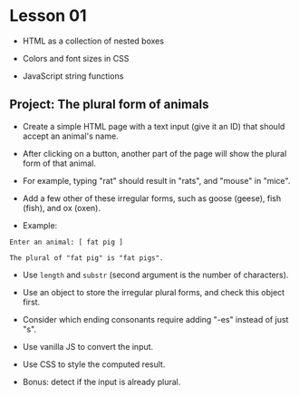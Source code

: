 # Lesson 01

* HTML as a collection of nested boxes

* Colors and font sizes in CSS

* JavaScript string functions

## Project: The plural form of animals

* Create a simple HTML page with a text input (give it an ID) that should accept an animal's name.

* After clicking on a button, another part of the page will show the plural form of that animal.

* For example, typing "rat" should result in "rats", and "mouse" in "mice".

* Add a few other of these irregular forms, such as goose (geese), fish (fish), and ox (oxen).

* Example:

```
Enter an animal: [ fat pig ]

The plural of "fat pig" is "fat pigs".
```

* Use `length` and `substr` (second argument is the number of characters).

* Use an object to store the irregular plural forms, and check this object first.

* Consider which ending consonants require adding "-es" instead of just "s".

* Use vanilla JS to convert the input.

* Use CSS to style the computed result.

* Bonus: detect if the input is already plural.

